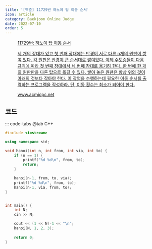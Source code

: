 ```yaml
---
title: '[백준] 11729번 하노이 탑 이동 순서'
icon: article
category: Baekjoon Online Judge
date: 2022-07-10
order: 5
---
```


<figure class="opengraph"><a href="https://www.acmicpc.net/problem/11729" data-source-url="https://www.acmicpc.net/problem/11729">
<div class="og-image" style="background-image: url('https://drive.google.com/uc?export=view&id=1nCax5mgwtYA82T46I_ntU1afsBBNkrLr');"></div>
<div class="og-text">
<p class="og-title">11729번: 하노이 탑 이동 순서</p>
<p class="og-desc">
세 개의 장대가 있고 첫 번째 장대에는 반경이 서로 다른 n개의 원판이 쌓여 있다.
각 원판은 반경이 큰 순서대로 쌓여있다.
이제 수도승들이 다음 규칙에 따라 첫 번째 장대에서 세 번째 장대로 옮기려 한다.
한 번에 한 개의 원판만을 다른 탑으로 옮길 수 있다.
쌓아 놓은 원판은 항상 위의 것이 아래의 것보다 작아야 한다.
이 작업을 수행하는데 필요한 이동 순서를 출력하는 프로그램을 작성하라. 단, 이동 횟수는 최소가 되어야 한다.</p>
<p class="og-host">www.acmicpc.net</p></div></a></figure>

## 코드
::: code-tabs
@tab C++
```cpp
#include <iostream>

using namespace std;

void hanoi(int n, int from, int via, int to) {
    if (n == 1) {
        printf("%d %d\n", from, to);
        return;
    }

    hanoi(n-1, from, to, via);
    printf("%d %d\n", from, to);
    hanoi(n-1, via, from, to);
}


int main() {
    int N;
    cin >> N;

    cout << (1 << N)-1 << "\n";
    hanoi(N, 1, 2, 3);
    
    return 0;
}
```
